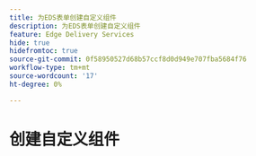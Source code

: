 ```yaml
---
title: 为EDS表单创建自定义组件
description: 为EDS表单创建自定义组件
feature: Edge Delivery Services
hide: true
hidefromtoc: true
source-git-commit: 0f58950527d68b57ccf8d0d949e707fba5684f76
workflow-type: tm+mt
source-wordcount: '17'
ht-degree: 0%

---
```



# 创建自定义组件



